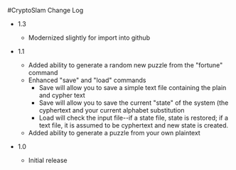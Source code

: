 #CryptoSlam Change Log

 - 1.3
   * Modernized slightly for import into github

 - 1.1
   * Added ability to generate a random new puzzle from the "fortune" command
   * Enhanced "save" and "load" commands
     * Save will allow you to save a simple text file containing the plain and
       cypher text
     * Save will allow you to save the current "state" of the system (the
       cyphertext and your current alphabet substitution
     * Load will check the input file--if a state file, state is restored; if a
       text file, it is assumed to be cyphertext and new state is created.
   * Added ability to generate a puzzle from your own plaintext

 - 1.0 
   * Initial release
